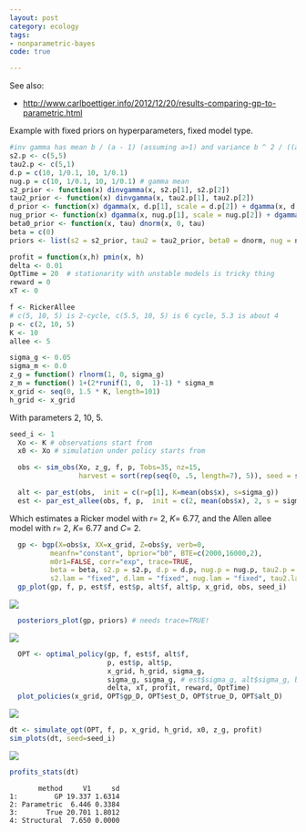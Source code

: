 ```yaml
---
layout: post
category: ecology
tags:
- nonparametric-bayes
code: true

---
```





See also:

* http://www.carlboettiger.info/2012/12/20/results-comparing-gp-to-parametric.html



Example with fixed priors on hyperparameters, fixed model type.  


```r
#inv gamma has mean b / (a - 1) (assuming a>1) and variance b ^ 2 / ((a - 2) * (a - 1) ^ 2) (assuming a>2)
s2.p <- c(5,5)  
tau2.p <- c(5,1)
d.p = c(10, 1/0.1, 10, 1/0.1)
nug.p = c(10, 1/0.1, 10, 1/0.1) # gamma mean
s2_prior <- function(x) dinvgamma(x, s2.p[1], s2.p[2])
tau2_prior <- function(x) dinvgamma(x, tau2.p[1], tau2.p[2])
d_prior <- function(x) dgamma(x, d.p[1], scale = d.p[2]) + dgamma(x, d.p[3], scale = d.p[4])
nug_prior <- function(x) dgamma(x, nug.p[1], scale = nug.p[2]) + dgamma(x, nug.p[3], scale = nug.p[4])
beta0_prior <- function(x, tau) dnorm(x, 0, tau)
beta = c(0)
priors <- list(s2 = s2_prior, tau2 = tau2_prior, beta0 = dnorm, nug = nug_prior, d = d_prior, ldetK = function(x) 0)
```



```r
profit = function(x,h) pmin(x, h)
delta <- 0.01
OptTime = 20  # stationarity with unstable models is tricky thing
reward = 0
xT <- 0
```




```r
f <- RickerAllee
# c(5, 10, 5) is 2-cycle, c(5.5, 10, 5) is 6 cycle, 5.3 is about 4
p <- c(2, 10, 5) 
K <- 10
allee <- 5
```




```r
sigma_g <- 0.05
sigma_m <- 0.0
z_g = function() rlnorm(1, 0, sigma_g)
z_m = function() 1+(2*runif(1, 0,  1)-1) * sigma_m
x_grid <- seq(0, 1.5 * K, length=101)
h_grid <- x_grid
```


With parameters 2, 10, 5. 




```r
seed_i <- 1
  Xo <- K # observations start from
  x0 <- Xo # simulation under policy starts from
```




```r
  obs <- sim_obs(Xo, z_g, f, p, Tobs=35, nz=15, 
                 harvest = sort(rep(seq(0, .5, length=7), 5)), seed = seed_i)
```




```r
  alt <- par_est(obs,  init = c(r=p[1], K=mean(obs$x), s=sigma_g))
  est <- par_est_allee(obs, f, p,  init = c(2, mean(obs$x), 2, s = sigma_g))
```



Which estimates a Ricker model with $r =$ 2, $K =$ 6.77, and the Allen allee model with $r =$ 2, $K =$ 6.77 and $C =$ 2.  



```r
  gp <- bgp(X=obs$x, XX=x_grid, Z=obs$y, verb=0,
          meanfn="constant", bprior="b0", BTE=c(2000,16000,2),
          m0r1=FALSE, corr="exp", trace=TRUE, 
          beta = beta, s2.p = s2.p, d.p = d.p, nug.p = nug.p, tau2.p = tau2.p,
          s2.lam = "fixed", d.lam = "fixed", nug.lam = "fixed", tau2.lam = "fixed")      
  gp_plot(gp, f, p, est$f, est$p, alt$f, alt$p, x_grid, obs, seed_i)
```

![](http://farm9.staticflickr.com/8535/8617059578_b528a1e51c_o.png) 



```r
  posteriors_plot(gp, priors) # needs trace=TRUE!
```

![](http://farm9.staticflickr.com/8540/8617059782_197bdf7edd_o.png) 




```r
  OPT <- optimal_policy(gp, f, est$f, alt$f,
                        p, est$p, alt$p,
                        x_grid, h_grid, sigma_g, 
                        sigma_g, sigma_g, # est$sigma_g, alt$sigma_g, but those ests are poor
                        delta, xT, profit, reward, OptTime)
  plot_policies(x_grid, OPT$gp_D, OPT$est_D, OPT$true_D, OPT$alt_D)
```

![](http://farm9.staticflickr.com/8265/8617060456_71afc3e4eb_o.png) 





```r
dt <- simulate_opt(OPT, f, p, x_grid, h_grid, x0, z_g, profit)
sim_plots(dt, seed=seed_i)
```

![](http://farm9.staticflickr.com/8113/8617060842_7c088c12d1_o.png) 

```r
profits_stats(dt)
```

```
       method     V1     sd
1:         GP 19.337 1.6314
2: Parametric  6.446 0.3384
3:       True 20.701 1.8012
4: Structural  7.650 0.0000
```

  

